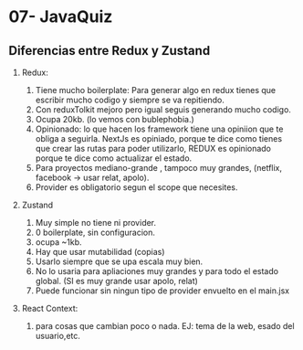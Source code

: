 # 07- JavaQuiz
## Diferencias entre Redux y  Zustand
1. Redux: 
    1. Tiene mucho boilerplate: Para generar algo en redux tienes que escribir mucho codigo y siempre se va repitiendo.
    1. Con reduxTolkit mejoro pero igual seguis generando mucho codigo. 
    1. Ocupa 20kb. (lo vemos con bublephobia.)
    1. Opinionado: lo que hacen los framework tiene una opiniion que te obliga a seguirla. NextJs es opiniado, porque
    te dice como tienes que crear las rutas para poder utilizarlo, REDUX es opinionado porque te dice como actualizar el estado.   
    1.  Para proyectos mediano-grande , tampoco muy grandes, (netflix, facebook -> usar relat, apolo).
    1. Provider es obligatorio segun el scope que necesites. 
1. Zustand
    1. Muy simple no tiene ni provider. 
    1. 0 boilerplate, sin configuracion. 
    1. ocupa ~1kb. 
    1. Hay que usar mutabilidad (copias)
    1. Usarlo siempre que se upa escala muy bien. 
    1. No lo usaria para apliaciones muy grandes y para todo el estado global.  (SI es muy grande usar apolo, relat)
    1. Puede funcionar sin ningun tipo de provider envuelto en el main.jsx

1. React Context:
    1. para cosas que cambian poco o nada. EJ: tema de la web, esado del usuario,etc.


